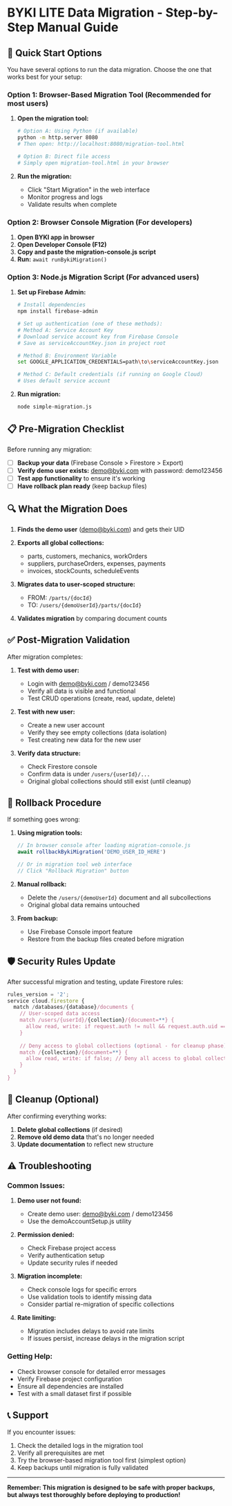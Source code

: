 # BYKI LITE Data Migration - Step-by-Step Manual Guide

## 🚀 Quick Start Options

You have several options to run the data migration. Choose the one that works best for your setup:

### Option 1: Browser-Based Migration Tool (Recommended for most users)

1. **Open the migration tool:**
   ```bash
   # Option A: Using Python (if available)
   python -m http.server 8080
   # Then open: http://localhost:8080/migration-tool.html
   
   # Option B: Direct file access
   # Simply open migration-tool.html in your browser
   ```

2. **Run the migration:**
   - Click "Start Migration" in the web interface
   - Monitor progress and logs
   - Validate results when complete

### Option 2: Browser Console Migration (For developers)

1. **Open BYKI app in browser**
2. **Open Developer Console (F12)**
3. **Copy and paste the migration-console.js script**
4. **Run:** `await runBykiMigration()`

### Option 3: Node.js Migration Script (For advanced users)

1. **Set up Firebase Admin:**
   ```bash
   # Install dependencies
   npm install firebase-admin
   
   # Set up authentication (one of these methods):
   # Method A: Service Account Key
   # Download service account key from Firebase Console
   # Save as serviceAccountKey.json in project root
   
   # Method B: Environment Variable
   set GOOGLE_APPLICATION_CREDENTIALS=path\to\serviceAccountKey.json
   
   # Method C: Default credentials (if running on Google Cloud)
   # Uses default service account
   ```

2. **Run migration:**
   ```bash
   node simple-migration.js
   ```

## 📋 Pre-Migration Checklist

Before running any migration:

- [ ] **Backup your data** (Firebase Console > Firestore > Export)
- [ ] **Verify demo user exists:** demo@byki.com with password: demo123456
- [ ] **Test app functionality** to ensure it's working
- [ ] **Have rollback plan ready** (keep backup files)

## 🔍 What the Migration Does

1. **Finds the demo user** (demo@byki.com) and gets their UID
2. **Exports all global collections:**
   - parts, customers, mechanics, workOrders
   - suppliers, purchaseOrders, expenses, payments
   - invoices, stockCounts, scheduleEvents

3. **Migrates data to user-scoped structure:**
   - FROM: `/parts/{docId}`
   - TO: `/users/{demoUserId}/parts/{docId}`

4. **Validates migration** by comparing document counts

## ✅ Post-Migration Validation

After migration completes:

1. **Test with demo user:**
   - Login with demo@byki.com / demo123456
   - Verify all data is visible and functional
   - Test CRUD operations (create, read, update, delete)

2. **Test with new user:**
   - Create a new user account
   - Verify they see empty collections (data isolation)
   - Test creating new data for the new user

3. **Verify data structure:**
   - Check Firestore console
   - Confirm data is under `/users/{userId}/...`
   - Original global collections should still exist (until cleanup)

## 🔄 Rollback Procedure

If something goes wrong:

1. **Using migration tools:**
   ```javascript
   // In browser console after loading migration-console.js
   await rollbackBykiMigration('DEMO_USER_ID_HERE')
   
   // Or in migration tool web interface
   // Click "Rollback Migration" button
   ```

2. **Manual rollback:**
   - Delete the `/users/{demoUserId}` document and all subcollections
   - Original global data remains untouched

3. **From backup:**
   - Use Firebase Console import feature
   - Restore from the backup files created before migration

## 🛡️ Security Rules Update

After successful migration and testing, update Firestore rules:

```javascript
rules_version = '2';
service cloud.firestore {
  match /databases/{database}/documents {
    // User-scoped data access
    match /users/{userId}/{collection}/{document=**} {
      allow read, write: if request.auth != null && request.auth.uid == userId;
    }
    
    // Deny access to global collections (optional - for cleanup phase)
    match /{collection}/{document=**} {
      allow read, write: if false; // Deny all access to global collections
    }
  }
}
```

## 🧹 Cleanup (Optional)

After confirming everything works:

1. **Delete global collections** (if desired)
2. **Remove old demo data** that's no longer needed
3. **Update documentation** to reflect new structure

## ⚠️ Troubleshooting

### Common Issues:

1. **Demo user not found:**
   - Create demo user: demo@byki.com / demo123456
   - Use the demoAccountSetup.js utility

2. **Permission denied:**
   - Check Firebase project access
   - Verify authentication setup
   - Update security rules if needed

3. **Migration incomplete:**
   - Check console logs for specific errors
   - Use validation tools to identify missing data
   - Consider partial re-migration of specific collections

4. **Rate limiting:**
   - Migration includes delays to avoid rate limits
   - If issues persist, increase delays in the migration script

### Getting Help:

- Check browser console for detailed error messages
- Verify Firebase project configuration
- Ensure all dependencies are installed
- Test with a small dataset first if possible

## 📞 Support

If you encounter issues:

1. Check the detailed logs in the migration tool
2. Verify all prerequisites are met
3. Try the browser-based migration tool first (simplest option)
4. Keep backups until migration is fully validated

---

**Remember: This migration is designed to be safe with proper backups, but always test thoroughly before deploying to production!**
